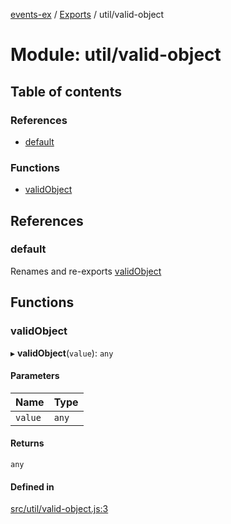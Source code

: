 [events-ex](../README.md) / [Exports](../modules.md) / util/valid-object

# Module: util/valid-object

## Table of contents

### References

- [default](util_valid_object.md#default)

### Functions

- [validObject](util_valid_object.md#validobject)

## References

### default

Renames and re-exports [validObject](util_valid_object.md#validobject)

## Functions

### validObject

▸ **validObject**(`value`): `any`

#### Parameters

| Name | Type |
| :------ | :------ |
| `value` | `any` |

#### Returns

`any`

#### Defined in

[src/util/valid-object.js:3](https://github.com/snowyu/events-ex.js/blob/892d26d/src/util/valid-object.js#L3)
